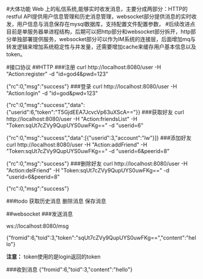 #大体功能
Web 上的私信系统,能够实时收发消息，主要分成两部分：HTTP的restful API提供用户信息管理和历史消息管理，websocket部分提供消息的实时收发，用户信息与消息保存在mysql数据库，支持配置文件配置参数，
#后续改进点
目前是单服务器单进程结构，后期可以把http部分和websocket部分拆开，http部分单独部署提供服务，websocket部分可以作为IM系统的连接层，后面增加mq与转发逻辑来增加系统稳定性与并发量，还需要增加cache来缓存用户基本信息以及token。

#接口协议
##HTTP
###注册
curl http://localhost:8080/user -H "Action:register" -d "id=god4&pwd=123"

{"rc":0,"msg":"success"}
###登录
curl http://localhost:8080/user -H "Action:login" -d "id=god&pwd=123"

{"rc":0,"msg":"success","data":{"userid":6,"token":"T5GjdEEA7JcvcVp63uXScA=="}}
###获取好友
curl http://localhost:8080/user -H "Action:friendsList" -H "Token:sqUt7cZVy9QupUYS0uwFKg==" -d "userid=6"

{"rc":0,"msg":"success","data":[{"userid":3,"account":"lw"}]}
###添加好友
curl http://localhost:8080/user -H "Action:addFriend" -H "Token:sqUt7cZVy9QupUYS0uwFKg==" -d "userid=6&peerid=8"

{"rc":0,"msg":"success"}
###删除好友
curl http://localhost:8080/user -H "Action:delFriend" -H "Token:sqUt7cZVy9QupUYS0uwFKg==" -d "userid=6&peerid=8"

{"rc":0,"msg":"success"}

###todo
获取历史消息
删除消息
保存消息

##websocket
###发送消息

ws://localhost:8080/msg

{"fromid":6,"toid":3,"token":"sqUt7cZVy9QupUYS0uwFKg==","content":"hello"}

**注意：** token使用的是login返回的token

###收到消息
{"fromid":6,"toid":3,"content":"hello"}